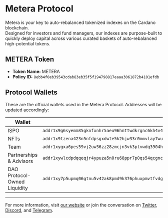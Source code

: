 # Metera Protocol

Metera is your key to auto-rebalanced tokenized indexes on the Cardano blockchain.  
Designed for investors and fund managers, our indexes are purpose-built to quickly deploy capital across various curated baskets of auto-rebalanced high-potential tokens.

## METERA Token

- **Token Name:** METERA
- **Policy ID:** `8ebb4f0eb39543cdab83eb35f5f194798817eaaa3061872b4101efdb`

## Protocol Wallets

These are the official wallets used in the Metera Protocol. Addresses will be updated accordingly:

| Wallet                       | Address                                                                                                   |
| ---------------------------- | --------------------------------------------------------------------------------------------------------- |
| ISPO                         | `addr1x9g6syemm35gknfxnhr5aeu96hnttwdkrgnc6kh4v42arm69rhkgysqm5ehmg845g66yl9a7v790w00a6ayp48tudlkqds0cuu` |
| NFTs                         | `addr1x9tzena423n5nfdpsgxdwte5k2hjw33r0mmvlay7wurdlyx6jcqe6233rxnve6fu3kvzl909fcq6s4ty6d969j69ytashdk6tw` |
| Team                         | `addr1xygxa6pes59vj2uw36zz28zmcjn3vk3ptvwdq3904hqg6jy4m25mx4h4dtltkwphjx3a0wvn8p305865g75cp2z6wfxq20q2jm` |
| Partnerships & Advisors      | `addr1xywlcdpdqqeqjr4ypuza5n0ru68ppr7p0qs54qcgncrmvxxsvfpshc6nmmt75g6rwnkajw4ujen7tvq0vgvf9ggrjrhqjrnkf8` |
| DAO Protocol-Owned Liquidity | `addr1xy7p5upmq06gtnu5v42ak8pmd9k376phuxpmvtfvdglkywgnmclxy0afqlgrnyrkh5z9ktkasfkvh9lyz9ty9nk854zqpqk8w8` |

---

For more information, visit [our website](#) or join the conversation on [Twitter](#), [Discord](#), and [Telegram](#).
